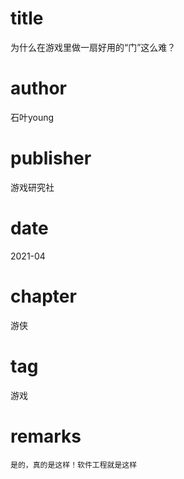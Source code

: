 # title
为什么在游戏里做一扇好用的“门”这么难？

# author
石叶young

# publisher
游戏研究社

# date
2021-04

# chapter
游侠

# tag
游戏

# remarks
`是的，真的是这样！软件工程就是这样`
